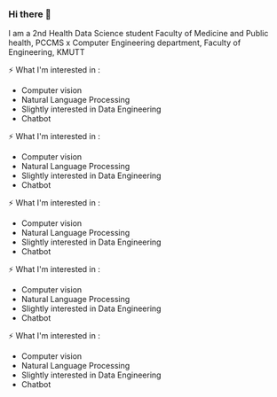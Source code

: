 ### Hi there 👋

I am a 2nd Health Data Science student Faculty of Medicine and Public health, PCCMS x Computer Engineering department, Faculty of Engineering, KMUTT
<!--
**tussanakorn/tussanakorn** is a ✨ _special_ ✨ repository because its `README.md` (this file) appears on your GitHub profile.

Here are some ideas to get you started:

- 🔭 I’m currently working on ...
- 🌱 I’m currently learning ...
- 👯 I’m looking to collaborate on ...
- 🤔 I’m looking for help with ...
- 💬 Ask me about ...
- 📫 How to reach me: ...
- 😄 Pronouns: ...
- ⚡ Fun fact: ...
-->


⚡ What I'm interested in : 

- Computer vision
- Natural Language Processing
- Slightly interested in Data Engineering
- Chatbot

⚡ What I'm interested in : 

- Computer vision
- Natural Language Processing
- Slightly interested in Data Engineering
- Chatbot


⚡ What I'm interested in : 

- Computer vision
- Natural Language Processing
- Slightly interested in Data Engineering
- Chatbot

⚡ What I'm interested in : 

- Computer vision
- Natural Language Processing
- Slightly interested in Data Engineering
- Chatbot


⚡ What I'm interested in : 

- Computer vision
- Natural Language Processing
- Slightly interested in Data Engineering
- Chatbot

